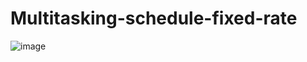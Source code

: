 # Multitasking-schedule-fixed-rate

![image](https://user-images.githubusercontent.com/46570973/177261421-bd4417d5-6780-45b2-a8dd-f6383ab3e22b.png)
